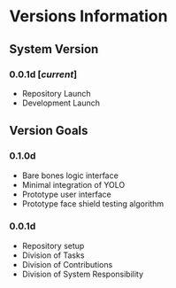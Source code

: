 # Versions Information

## System Version

### 0.0.1d [*current*]

* Repository Launch
* Development Launch

## Version Goals

### 0.1.0d

* Bare bones logic interface
* Minimal integration of YOLO
* Prototype user interface
* Prototype face shield testing algorithm

### 0.0.1d

* Repository setup
* Division of Tasks
* Division of Contributions
* Division of System Responsibility
